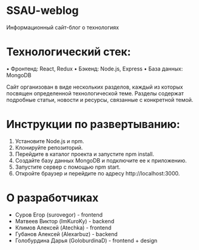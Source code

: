 # SSAU-weblog
Информационный сайт-блог о технологиях

# Технологический стек:

• Фронтенд: React, Redux
• Бэкенд: Node.js, Express
• База данных: MongoDB

Сайт организован в виде нескольких разделов, каждый из которых посвящен определенной технологической теме. Разделы содержат подробные статьи, новости и ресурсы, связанные с конкретной темой.

# Инструкции по развертыванию:

1. Установите Node.js и npm.
2. Клонируйте репозиторий.
3. Перейдите в каталог проекта и запустите npm install.
4. Создайте базу данных MongoDB и подключите ее к приложению.
5. Запустите сервер с помощью npm start.
6. Откройте браузер и перейдите по адресу http://localhost:3000.

# О разработчиках
- Суров Егор (surovegor) - frontend
- Матвеев Виктор (ImKuroKy) - backend
- Климов Алексей (Atechka) - frontend
- Губанов Алексей (Alexarbuz) - backend
- Голобурдина Дарья (GoloburdinaD) - frontend + design
